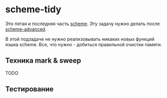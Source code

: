 # scheme-tidy

Это пятая и последняя часть [scheme](..). Эту задачу нужно делать после [scheme-advanced](../advanced).

В этой подзадаче не нужно реализовывать никаких новых функций языка scheme. Все, что нужно - добиться правильной очистки памяти.

## Техника mark & sweep

TODO

## Тестирование

